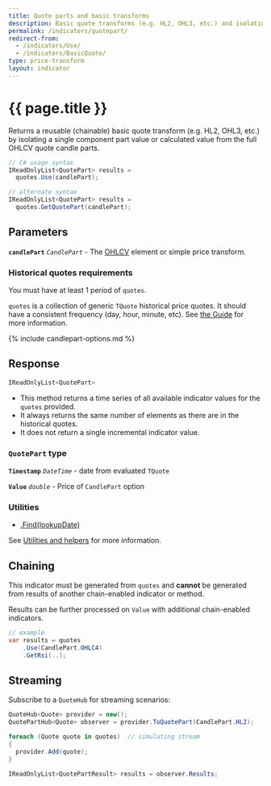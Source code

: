 ```yaml
---
title: Quote parts and basic transforms
description: Basic quote transforms (e.g. HL2, OHL3, etc.) and isolation of individual price quote candle parts from a full OHLCV quote.
permalink: /indicators/quotepart/
redirect-from:
  - /indicators/Use/
  - /indicators/BasicQuote/
type: price-transform
layout: indicator
---
```


# {{ page.title }}

Returns a reusable (chainable) basic quote transform (e.g. HL2, OHL3, etc.) by isolating a single component part value or calculated value from the full OHLCV quote candle parts.

```csharp
// C# usage syntax
IReadOnlyList<QuotePart> results =
  quotes.Use(candlePart);

// alternate syntax
IReadOnlyList<QuotePart> results =
  quotes.GetQuotePart(candlePart);
```

## Parameters

**`candlePart`** _`CandlePart`_ - The [OHLCV]({{site.baseurl}}/guide/#historical-quotes) element or simple price transform.

### Historical quotes requirements

You must have at least 1 period of `quotes`.

`quotes` is a collection of generic `TQuote` historical price quotes.  It should have a consistent frequency (day, hour, minute, etc).  See [the Guide]({{site.baseurl}}/guide/#historical-quotes) for more information.

{% include candlepart-options.md %}

## Response

```csharp
IReadOnlyList<QuotePart>
```

- This method returns a time series of all available indicator values for the `quotes` provided.
- It always returns the same number of elements as there are in the historical quotes.
- It does not return a single incremental indicator value.

### `QuotePart` type

**`Timestamp`** _`DateTime`_ - date from evaluated `TQuote`

**`Value`** _`double`_ - Price of `CandlePart` option

### Utilities

- [.Find(lookupDate)]({{site.baseurl}}/utilities#find-indicator-result-by-date)

See [Utilities and helpers]({{site.baseurl}}/utilities#utilities-for-indicator-results) for more information.

## Chaining

This indicator must be generated from `quotes` and **cannot** be generated from results of another chain-enabled indicator or method.

Results can be further processed on `Value` with additional chain-enabled indicators.

```csharp
// example
var results = quotes
    .Use(CandlePart.OHLC4)
    .GetRsi(..);
```

## Streaming

Subscribe to a `QuoteHub` for streaming scenarios:

```csharp
QuoteHub<Quote> provider = new();
QuotePartHub<Quote> observer = provider.ToQuotePart(CandlePart.HL2);

foreach (Quote quote in quotes)  // simulating stream
{
  provider.Add(quote);
}

IReadOnlyList<QuotePartResult> results = observer.Results;
```
